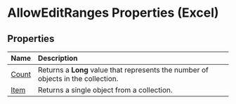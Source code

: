 
# AllowEditRanges Properties (Excel)

## Properties



|**Name**|**Description**|
|:-----|:-----|
|[Count](cf834d9b-7b03-087e-c19f-ba5892505eba.md)|Returns a  **Long** value that represents the number of objects in the collection.|
|[Item](c6ac67af-258d-c2bf-3169-f42a5b037f2e.md)|Returns a single object from a collection.|
